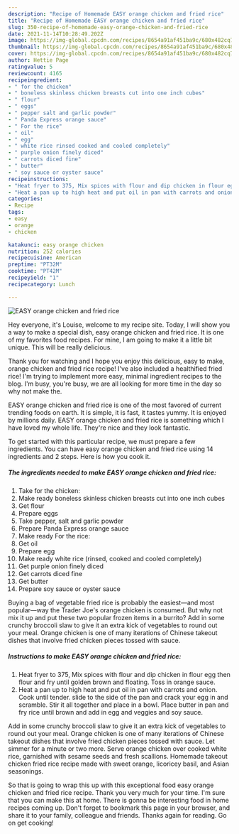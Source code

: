 ```yaml
---
description: "Recipe of Homemade EASY orange chicken and fried rice"
title: "Recipe of Homemade EASY orange chicken and fried rice"
slug: 350-recipe-of-homemade-easy-orange-chicken-and-fried-rice
date: 2021-11-14T10:28:49.202Z
image: https://img-global.cpcdn.com/recipes/8654a91af451ba9c/680x482cq70/easy-orange-chicken-and-fried-rice-recipe-main-photo.jpg
thumbnail: https://img-global.cpcdn.com/recipes/8654a91af451ba9c/680x482cq70/easy-orange-chicken-and-fried-rice-recipe-main-photo.jpg
cover: https://img-global.cpcdn.com/recipes/8654a91af451ba9c/680x482cq70/easy-orange-chicken-and-fried-rice-recipe-main-photo.jpg
author: Hettie Page
ratingvalue: 5
reviewcount: 4165
recipeingredient:
- " for the chicken"
- " boneless skinless chicken breasts cut into one inch cubes"
- " flour"
- " eggs"
- " pepper salt and garlic powder"
- " Panda Express orange sauce"
- " For the rice"
- " oil"
- " egg"
- " white rice rinsed cooked and cooled completely"
- " purple onion finely diced"
- " carrots diced fine"
- " butter"
- " soy sauce or oyster sauce"
recipeinstructions:
- "Heat fryer to 375, Mix spices with flour and dip chicken in flour egg then flour and fry until golden brown and floating. Toss in orange sauce."
- "Heat a pan up to high heat and put oil in pan with carrots and onion. Cook until tender. slide to the side of the pan and crack your egg in and scramble. Stir it all together and place in a bowl. Place butter in pan and fry rice until brown and add in egg and veggies and soy sauce."
categories:
- Recipe
tags:
- easy
- orange
- chicken

katakunci: easy orange chicken 
nutrition: 252 calories
recipecuisine: American
preptime: "PT32M"
cooktime: "PT42M"
recipeyield: "1"
recipecategory: Lunch

---
```



![EASY orange chicken and fried rice](https://img-global.cpcdn.com/recipes/8654a91af451ba9c/680x482cq70/easy-orange-chicken-and-fried-rice-recipe-main-photo.jpg)

Hey everyone, it's Louise, welcome to my recipe site. Today, I will show you a way to make a special dish, easy orange chicken and fried rice. It is one of my favorites food recipes. For mine, I am going to make it a little bit unique. This will be really delicious.

Thank you for watching and I hope you enjoy this delicious, easy to make, orange chicken and fried rice recipe! I&#39;ve also included a healthified fried rice! I&#39;m trying to implement more easy, minimal ingredient recipes to the blog. I&#39;m busy, you&#39;re busy, we are all looking for more time in the day so why not make the.

EASY orange chicken and fried rice is one of the most favored of current trending foods on earth. It is simple, it is fast, it tastes yummy. It is enjoyed by millions daily. EASY orange chicken and fried rice is something which I have loved my whole life. They're nice and they look fantastic.


To get started with this particular recipe, we must prepare a few ingredients. You can have easy orange chicken and fried rice using 14 ingredients and 2 steps. Here is how you cook it.

<!--inarticleads1-->

##### The ingredients needed to make EASY orange chicken and fried rice:

1. Take  for the chicken:
1. Make ready  boneless skinless chicken breasts cut into one inch cubes
1. Get  flour
1. Prepare  eggs
1. Take  pepper, salt and garlic powder
1. Prepare  Panda Express orange sauce
1. Make ready  For the rice:
1. Get  oil
1. Prepare  egg
1. Make ready  white rice (rinsed, cooked and cooled completely)
1. Get  purple onion finely diced
1. Get  carrots diced fine
1. Get  butter
1. Prepare  soy sauce or oyster sauce


Buying a bag of vegetable fried rice is probably the easiest—and most popular—way the Trader Joe&#39;s orange chicken is consumed. But why not mix it up and put these two popular frozen items in a burrito? Add in some crunchy broccoli slaw to give it an extra kick of vegetables to round out your meal. Orange chicken is one of many iterations of Chinese takeout dishes that involve fried chicken pieces tossed with sauce. 

<!--inarticleads2-->

##### Instructions to make EASY orange chicken and fried rice:

1. Heat fryer to 375, Mix spices with flour and dip chicken in flour egg then flour and fry until golden brown and floating. Toss in orange sauce.
1. Heat a pan up to high heat and put oil in pan with carrots and onion. Cook until tender. slide to the side of the pan and crack your egg in and scramble. Stir it all together and place in a bowl. Place butter in pan and fry rice until brown and add in egg and veggies and soy sauce.


Add in some crunchy broccoli slaw to give it an extra kick of vegetables to round out your meal. Orange chicken is one of many iterations of Chinese takeout dishes that involve fried chicken pieces tossed with sauce. Let simmer for a minute or two more. Serve orange chicken over cooked white rice, garnished with sesame seeds and fresh scallions. Homemade takeout chicken fried rice recipe made with sweet orange, licoricey basil, and Asian seasonings. 

So that is going to wrap this up with this exceptional food easy orange chicken and fried rice recipe. Thank you very much for your time. I'm sure that you can make this at home. There is gonna be interesting food in home recipes coming up. Don't forget to bookmark this page in your browser, and share it to your family, colleague and friends. Thanks again for reading. Go on get cooking!
